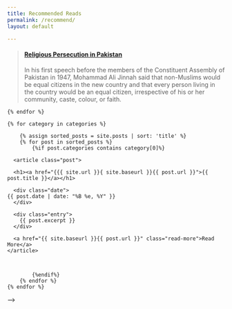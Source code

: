 ```yaml
---
title: Recommended Reads
permalink: /recommend/
layout: default

---
```

<blockquote class="embedly-card"><h4><a href="https://ridhirebuts.github.io/Religious-persecution-in-pakistan/">Religious Persecution in Pakistan</a></h4><p>In his first speech before the members of the Constituent Assembly of Pakistan in 1947, Mohammad Ali Jinnah said that non-Muslims would be equal citizens in the new country and that every person living in the country would be an equal citizen, irrespective of his or her community, caste, colour, or faith.</p></blockquote>
<script async src="//cdn.embedly.com/widgets/platform.js" charset="UTF-8"></script>















<!-- <div>
    {% assign categories = site.categories | sort %}
    {% for category in categories %}
<!--         <span class="site-tag">
            <a href="#{{ category | first | slugify }}">
                    {{ category[0] | replace:'-', ' ' }} ({{ category | last | size }})
            </a>
        </span> -->
    {% endfor %}
</div>
<div id="index">
   
    {% for category in categories %}
<!--         <a name="{{ category[0] }}"></a>
        <h2>{{ category[0] | replace:'-', ' ' }} ({{ category | last | size }})</h2> -->
        {% assign sorted_posts = site.posts | sort: 'title' %}
        {% for post in sorted_posts %}
            {%if post.categories contains category[0]%}
    
      <article class="post">

      <h1><a href="{{{ site.url }}{ site.baseurl }}{{ post.url }}">{{ post.title }}</a></h1>

      <div class="date">
    {{ post.date | date: "%B %e, %Y" }}
      </div>

      <div class="entry">
        {{ post.excerpt }}
      </div>

      <a href="{{ site.baseurl }}{{ post.url }}" class="read-more">Read More</a>
    </article>
             
                
         
            {%endif%}
        {% endfor %}
    {% endfor %}
</div> -->
